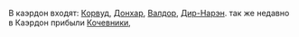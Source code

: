 В каэрдон входят: [Корвуд](Корвуд), [Донхар](Донхар), [Валдор](Валдор), [Дир-Нарэн](Дир-Нарэн).
так же недавно в Каэрдон прибыли [Кочевники](Кочевники-из-Дон-Раа), 